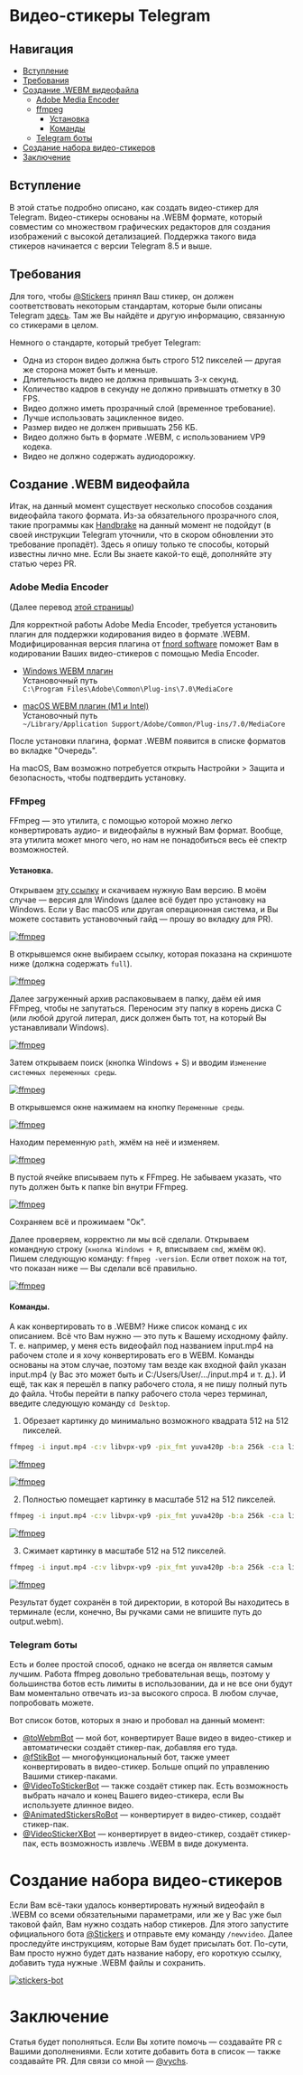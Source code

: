# Видео-стикеры Telegram

## Навигация

-   [Вступление](#вступление)
-   [Требования](#требования)
-   [Создание .WEBM видеофайла](#создание-.WEBM-видеофайла)
    -   [Adobe Media Encoder](#adobe-media-encoder)
    -   [ffmpeg](#ffmpeg)
        -   [Установка](#установка)
        -   [Команды](#команды)
    -   [Telegram боты](#telegram-боты)
-   [Создание набора видео-стикеров](#создание-набора-видео-стикеров)
-   [Заключение](#заключение)

## Вступление

В этой статье подробно описано, как создать видео-стикер для Telegram. Видео-стикеры основаны на .WEBM формате, который совместим со множеством графических редакторов для создания изображений с высокой детализацией. Поддержка такого вида стикеров начинается с версии Telegram 8.5 и выше.

## Требования

Для того, чтобы [@Stickers](https://t.me/stickers) принял Ваш стикер, он должен соответствовать некоторым стандартам, которые были описаны Telegram [здесь](https://core.telegram.org/stickers#video-stickers). Там же Вы найдёте и другую информацию, связанную со стикерами в целом.

Немного о стандарте, который требует Telegram:

-   Одна из сторон видео должна быть строго 512 пикселей — другая же сторона может быть и меньше.
-   Длительность видео не должна привышать 3-х секунд.
-   Количество кадров в секунду не должно привышать отметку в 30 FPS.
-   Видео должно иметь прозрачный слой (временное требование).
-   Лучше использовать зацикленное видео.
-   Размер видео не должен привышать 256 КБ.
-   Видео должно быть в формате .WEBM, с использованием VP9 кодека.
-   Видео не должно содержать аудиодорожку.

## Создание .WEBM видеофайла

Итак, на данный момент существует несколько способов создания видеофайла такого формата. Из-за обязательного прозрачного слоя, такие программы как [Handbrake](https://handbrake.fr/downloads.php) на данный момент не подойдут (в своей инструкции Telegram уточнили, что в скором обновлении это требование пропадёт). Здесь я опишу только те способы, который известны лично мне. Если Вы знаете какой-то ещё, дополняйте эту статью через PR.

### Adobe Media Encoder

(Далее перевод [этой страницы](https://core.telegram.org/stickers/webm-vp9-encoding#encoding-with-adobe-media-encoder))

Для корректной работы Adobe Media Encoder, требуется установить плагин для поддержки кодирования видео в формате .WEBM. Модифицированная версия плагина от [fnord software](https://github.com/fnordware/AdobeWebM) поможет Вам в кодировании Ваших видео-стикеров с помощью Media Encoder.

-   [Windows WEBM плагин](https://core.telegram.org/file/464001139/fd54/udyaRyjzBQ0.837957.zip/cd1e72526a65d383e5)\
    Установочный путь\
    `C:\Program Files\Adobe\Common\Plug-ins\7.0\MediaCore`

-   [macOS WEBM плагин (M1 и Intel)](https://core.telegram.org/file/464001958/101cc/d7q2KrY6DDU.1628141.zip/15bbe083289d292ce6)\
    Установочный путь\
    `~/Library/Application Support/Adobe/Common/Plug-ins/7.0/MediaCore`

После установки плагина, формат .WEBM появится в списке форматов во вкладке "Очередь".

На macOS, Вам возможно потребуется открыть Настройки > Защита и безопасность, чтобы подтвердить установку.

### FFmpeg

FFmpeg — это утилита, с помощью которой можно легко конвертировать аудио- и видеофайлы в нужный Вам формат. Вообще, эта утилита может много чего, но нам не понадобиться весь её спектр возможностей.

#### Установка.

Открываем [эту ссылку](https://ffmpeg.org/download.html) и скачиваем нужную Вам версию. В моём случае — версия для Windows (далее всё будет про установку на Windows. Если у Вас macOS или другая операционная система, и Вы можете составить установочный гайд — прошу во вкладку для PR).

[![ffmpeg](/images/ffmpeg-1.png)](https://ffmpeg.org/download.html)

В открывшемся окне выбираем ссылку, которая показана на скриншоте ниже (должна содержать `full`).

[![ffmpeg](/images/ffmpeg-2.png)](https://ffmpeg.org/download.html)

Далее загруженный архив распаковываем в папку, даём ей имя FFmpeg, чтобы не запутаться. Переносим эту папку в корень диска C (или любой другой литерал, диск должен быть тот, на который Вы устанавливали Windows).

[![ffmpeg](/images/ffmpeg-3.png)](https://ffmpeg.org/download.html)

Затем открываем поиск (кнопка Windows + S) и вводим `Изменение системных переменных среды`.

[![ffmpeg](/images/ffmpeg-4.png)](https://ffmpeg.org/download.html)

В открывшемся окне нажимаем на кнопку `Переменные среды`.

[![ffmpeg](/images/ffmpeg-5.png)](https://ffmpeg.org/download.html)

Находим переменную `path`, жмём на неё и изменяем.

[![ffmpeg](/images/ffmpeg-6.png)](https://ffmpeg.org/download.html)

В пустой ячейке вписываем путь к FFmpeg. Не забываем указать, что путь должен быть к папке bin внутри FFmpeg.

[![ffmpeg](/images/ffmpeg-7.png)](https://ffmpeg.org/download.html)

Сохраняем всё и прожимаем "Ок".

Далее проверяем, корректно ли мы всё сделали. Открываем командную строку (`кнопка Windows + R`, вписываем `cmd`, жмём `ОК`). Пишем следующую команду: `ffmpeg -version`. Если ответ похож на тот, что показан ниже — Вы сделали всё правильно.

[![ffmpeg](/images/ffmpeg-8.png)](https://ffmpeg.org/download.html)

#### Команды.

А как конвертировать то в .WEBM? Ниже список команд с их описанием. Всё что Вам нужно — это путь к Вашему исходному файлу. Т. е. например, у меня есть видеофайл под названием input.mp4 на рабочем столе и я хочу конвертировать его в WEBM. Команды основаны на этом случае, поэтому там везде как входной файл указан input.mp4 (у Вас это может быть и C:/Users/User/.../input.mp4 и т. д.). И ещё, так как я перешёл в папку рабочего стола, я не пишу полный путь до файла. Чтобы перейти в папку рабочего стола через терминал, введите следующую команду `cd Desktop`.

1. Обрезает картинку до минимально возможного квадрата 512 на 512 пикселей.

```bash
ffmpeg -i input.mp4 -c:v libvpx-vp9 -pix_fmt yuva420p -b:a 256k -c:a libopus -t 2.99 -vf crop=w='min(iw\,ih)':h='min(iw\,ih)',scale=512:512,setsar=1 -an output.webm
```

[![ffmpeg](/images/ffmpeg-9.png)](https://ffmpeg.org/download.html)

[![ffmpeg](/images/ffmpeg-command-1.png)](https://ffmpeg.org/download.html)

2. Полностью помещает картинку в масштабе 512 на 512 пикселей.

```bash
ffmpeg -i input.mp4 -c:v libvpx-vp9 -pix_fmt yuva420p -b:a 256k -c:a libopus -t 2.99 -vf scale=512:512:force_original_aspect_ratio=decrease -an output.webm
```

[![ffmpeg](/images/ffmpeg-command-2.png)](https://ffmpeg.org/download.html)

3. Сжимает картинку в масштабе 512 на 512 пикселей.

```bash
ffmpeg -i input.mp4 -c:v libvpx-vp9 -pix_fmt yuva420p -b:a 256k -c:a libopus -t 2.99 -vf scale=512:512,setsar=1 -an output.webm
```

[![ffmpeg](/images/ffmpeg-command-3.png)](https://ffmpeg.org/download.html)

Результат будет сохранён в той директории, в которой Вы находитесь в терминале (если, конечно, Вы ручками сами не впишите путь до output.webm).

### Telegram боты

Есть и более простой способ, однако не всегда он является самым лучшим. Работа ffmpeg довольно требовательная вещь, поэтому у большинства ботов есть лимиты в использовании, да и не все они будут Вам моментально отвечать из-за высокого спроса. В любом случае, попробовать можете.

Вот список ботов, которых я знаю и пробовал на данный момент:

-   [@toWebmBot](https://t.me/toWebmBot) — мой бот, конвертирует Ваше видео в видео-стикер и автоматически создаёт стикер-пак, добавляя его туда.
-   [@fStikBot](https://t.me/fStikBot) — многофункциональный бот, также умеет конвертировать в видео-стикер. Больше опций по управлению Вашими стикер-паками.
-   [@VideoToStickerBot](https://t.me/VideoToStickerBot) — также создаёт стикер пак. Есть возможность выбрать начало и конец Вашего видео-стикера, если Вы используете длинное видео.
-   [@AnimatedStickersRoBot](https://t.me/AnimatedStickersRoBot) — конвертирует в видео-стикер, создаёт стикер-пак.
-   [@VideoStickerXBot](https://t.me/VideoStickerXBot) — конвертирует в видео-стикер, создаёт стикер-пак, есть возможность извлечь .WEBM в виде документа.

# Создание набора видео-стикеров

Если Вам всё-таки удалось конвертировать нужный видеофайл в .WEBM со всеми обязательными параметрами, или же у Вас уже был таковой файл, Вам нужно создать набор стикеров. Для этого запустите официального бота [@Stickers](https://t.me/stickers) и отправьте ему команду `/newvideo`. Далее проследуйте инструкциям, которые Вам будет присылать бот. По-сути, Вам просто нужно будет дать название набору, его короткую ссылку, добавить туда нужные .WEBM файлы и сохранить.

[![stickers-bot](/images/stickers-bot.png)](https://t.me/stickers)

# Заключение

Статья будет пополняться. Если Вы хотите помочь — создавайте PR с Вашими дополнениями. Если хотите добавить бота в список — также создавайте PR. Для связи со мной — [@vychs](https://t.me/vychs).
